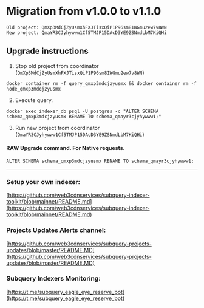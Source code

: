 # Migration from v1.0.0 to v1.1.0
```
Old project: QmXp3MdCjZyUsmXhFXJTisxQiP1P96sm81WGmu2ew7v8WN
New project: QmaYR3CJyhywww1Cf5TMJP15DAcD3YE9ZSNmdLbM7KiQHi
```


## Upgrade instructions
 1) Stop old project from coordinator (`QmXp3MdCjZyUsmXhFXJTisxQiP1P96sm81WGmu2ew7v8WN`)

```
docker container rm -f query_qmxp3mdcjzyusmx && docker container rm -f node_qmxp3mdcjzyusmx
```

 2) Execute query.

```
docker exec indexer_db psql -U postgres -c "ALTER SCHEMA schema_qmxp3mdcjzyusmx RENAME TO schema_qmayr3cjyhywww1;"

```

 3) Run new project from coordinator (`QmaYR3CJyhywww1Cf5TMJP15DAcD3YE9ZSNmdLbM7KiQHi`)

#### RAW Upgrade command. For Native requests.
`ALTER SCHEMA schema_qmxp3mdcjzyusmx RENAME TO schema_qmayr3cjyhywww1;`


___
### Setup your own indexer:

[https://github.com/web3cdnservices/subquery-indexer-toolkit/blob/mainnet/README.md](https://github.com/web3cdnservices/subquery-indexer-toolkit/blob/mainnet/README.md)

### Projects Updates Alerts channel:

[https://github.com/web3cdnservices/subquery-projects-updates/blob/master/README.MD](https://github.com/web3cdnservices/subquery-projects-updates/blob/master/README.MD)

### Subquery Indexers Monitoring:

[https://t.me/subquery_eagle_eye_reserve_bot](https://t.me/subquery_eagle_eye_reserve_bot)
